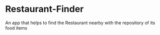# Restaurant-Finder
An app that helps to find the Restaurant nearby with the repository of its food items

